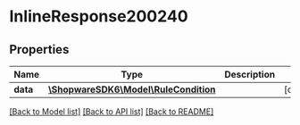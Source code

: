 # InlineResponse200240

## Properties
Name | Type | Description | Notes
------------ | ------------- | ------------- | -------------
**data** | [**\ShopwareSDK6\Model\RuleCondition**](RuleCondition.md) |  | [optional] 

[[Back to Model list]](../../README.md#documentation-for-models) [[Back to API list]](../../README.md#documentation-for-api-endpoints) [[Back to README]](../../README.md)


